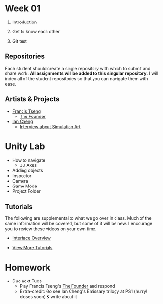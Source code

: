 # Week 01

1. Introduction

2. Get to know each other

3. Git test

## Repositories

Each student should create a single repository with which to submit and share work. **All assignments will be added to this singular repository.** I will index all of the student repositories so that you can navigate them with ease.

## Artists & Projects

+ [Francis Tseng](https://frnsys.com/)
	+ [The Founder](https://thefounder.biz/play/)
+ [Ian Cheng](http://iancheng.com/)
	+ [Interview about Simulation Art](https://www.youtube.com/watch?v=ysnpWeBz9Sk)

# Unity Lab

+ How to navigate
  + 3D Axes
+ Adding objects
+ Inspector
+ Camera
+ Game Mode
+ Project Folder

## Tutorials
The following are supplemental to what we go over in class. Much of the same information will be covered, but some of it will be new. I encourage you to review these videos on your own time.

+ [Interface Overview](https://unity3d.com/learn/tutorials/topics/interface-essentials/interface-overview?playlist=17090)
	
+ [View More Tutorials](https://unity3d.com/learn/tutorials)

# Homework
+ Due next Tues
	+ Play Francis Tseng's [The Founder](https://thefounder.biz/play/) and respond
	+ Extra-credit: Go see Ian Cheng's Emissary trilogy at PS1 (hurry! closes soon) & write about it